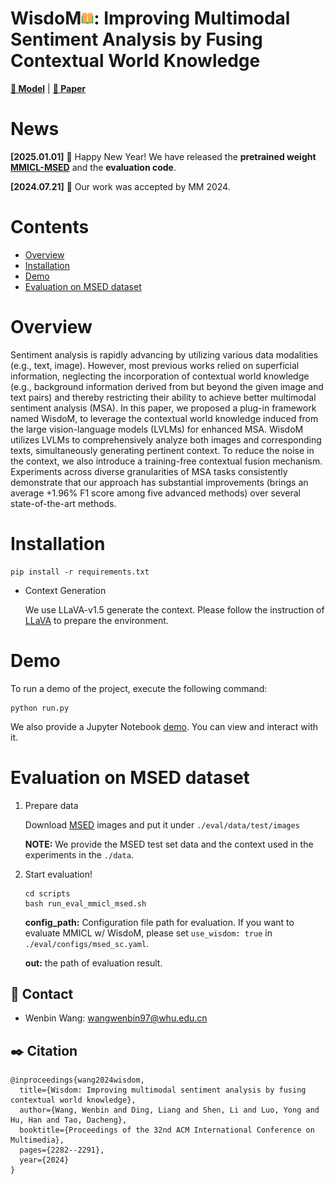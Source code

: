 # WisdoM<img src="wisdom.png" width="20px"/>: Improving Multimodal Sentiment Analysis by Fusing Contextual World Knowledge

[**🤗 Model**](https://huggingface.co/DreamMr/MMICL_MSED) | [**📖 Paper**](https://dl.acm.org/doi/abs/10.1145/3664647.3681403)

# News
**[2025.01.01]**   🎉 Happy New Year! We have released the **pretrained weight [MMICL-MSED](https://huggingface.co/DreamMr/MMICL_MSED)** and the **evaluation code**.

**[2024.07.21]**   🥳 Our work was accepted by MM 2024.

# Contents
- [Overview](#overview)
- [Installation](#installation)
- [Demo](#demo)
- [Evaluation on MSED dataset](#evaluation)

# Overview
Sentiment analysis is rapidly advancing by utilizing various data modalities (e.g., text, image). However, most previous works relied on superficial information, neglecting the incorporation of contextual world knowledge (e.g., background information derived from but beyond the given image and text pairs) and thereby restricting their ability to achieve better multimodal sentiment analysis (MSA).
In this paper, we proposed a plug-in framework named WisdoM, to leverage the contextual world knowledge induced from the large vision-language models (LVLMs) for enhanced MSA. WisdoM utilizes LVLMs to comprehensively analyze both images and corresponding texts, simultaneously generating pertinent context. To reduce the noise in the context, we also introduce a training-free contextual fusion mechanism. Experiments across diverse granularities of MSA tasks consistently demonstrate that our approach has substantial improvements (brings an average +1.96% F1 score among five advanced methods) over several state-of-the-art methods.

# Installation
```
pip install -r requirements.txt
```
- Context Generation 

    We use LLaVA-v1.5 generate the context. Please follow the instruction of [LLaVA](https://github.com/haotian-liu/LLaVA) to prepare the environment.


# Demo
To run a demo of the project, execute the following command:
```
python run.py
```
We also provide a Jupyter Notebook [demo](./run.ipynb). You can view and interact with it.


# Evaluation on MSED dataset
1. Prepare data

    Download [MSED](https://github.com/MSEDdataset/MSED) images and put it under `./eval/data/test/images`

    **NOTE:** We provide the MSED test set data and the context used in the experiments in the `./data`.

2. Start evaluation!

    ```
    cd scripts
    bash run_eval_mmicl_msed.sh
    ```
    **config_path:** Configuration file path for evaluation. If you want to evaluate MMICL w/ WisdoM, please set `use_wisdom: true` in `./eval/configs/msed_sc.yaml`.

    **out:** the path of evaluation result.



## 📧 Contact
- Wenbin Wang: wangwenbin97@whu.edu.cn 

## ✒️ Citation
```
@inproceedings{wang2024wisdom,
  title={Wisdom: Improving multimodal sentiment analysis by fusing contextual world knowledge},
  author={Wang, Wenbin and Ding, Liang and Shen, Li and Luo, Yong and Hu, Han and Tao, Dacheng},
  booktitle={Proceedings of the 32nd ACM International Conference on Multimedia},
  pages={2282--2291},
  year={2024}
}
```
